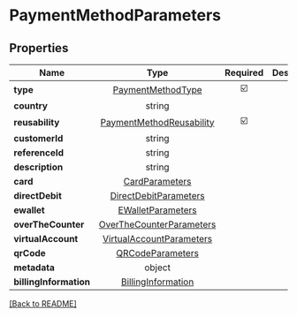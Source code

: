 # PaymentMethodParameters



## Properties

| Name | Type | Required | Description | Examples |
|------------|:-------------:|:-------------:|-------------|:-------------:|
| **type** |[PaymentMethodType](PaymentMethodType.md) | ☑️ |  | | |
| **country** |string |  |  | | |
| **reusability** |[PaymentMethodReusability](PaymentMethodReusability.md) | ☑️ |  | | |
| **customerId** |string |  |  | | |
| **referenceId** |string |  |  | | |
| **description** |string |  |  | | |
| **card** |[CardParameters](CardParameters.md) |  |  | | |
| **directDebit** |[DirectDebitParameters](DirectDebitParameters.md) |  |  | | |
| **ewallet** |[EWalletParameters](EWalletParameters.md) |  |  | | |
| **overTheCounter** |[OverTheCounterParameters](OverTheCounterParameters.md) |  |  | | |
| **virtualAccount** |[VirtualAccountParameters](VirtualAccountParameters.md) |  |  | | |
| **qrCode** |[QRCodeParameters](QRCodeParameters.md) |  |  | | |
| **metadata** |object |  |  | | |
| **billingInformation** |[BillingInformation](BillingInformation.md) |  |  | | |



[[Back to README]](../../README.md)